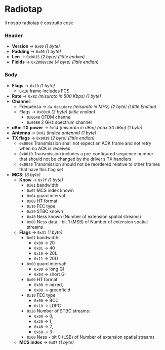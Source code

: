 # Radiotap

Il nostro radiotap è costruito così:

### Header

* **Version** &rarr; `0x00` _(1 byte)_
* **Padding** &rarr; `0x00` _(1 byte)_
* **Len** &rarr; `0x0015` _(2 byte) (little endian)_
* **Fields** &rarr; `0x20088c0e` _(4 byte) (little endian)_

### Body

* **Flags** &rarr; `0x10` _(1 byte)_
    * `0x10` frame includes FCS
* **Rate** &rarr; `0x82` _(misurato in 500 Kbps) (1 byte)_
* **Channel**:
    * Frequenza &rarr; `da decidere` _(misurato in MHz) (2 byte) (Little Endian)_
    * Flags &rarr; `0x00c0` _(2 byte) (little endian)_
        * `0x0040` OFDM channel
        * `0x0080` 2 GHz spectrum channel
* **dBm TX power** &rarr; `0x14` _(misurato in dBm) (max 30 dBm) (1 byte)_
* **Antenna** &rarr; `0x01` _(indice antenna) (1 byte)_
* **TX flags** &rarr; `0x0038` _(2 byte) (little endian)_
    * `0x0008` Transmission shall not expect an ACK frame and not retry when no ACK is received
    * `0x0010` Transmission includes a pre-configured sequence number that should not be changed by the driver’s TX
      handlers
    * `0x0020` Transmission should not be reordered relative to other frames that have this flag set
* **MCS**: _(3 byte)_
    * **Know** &rarr; `0x7f` _(1 byte)_
        * `0x01` bandwidth
        * `0x02` MCS index known
        * `0x04` guard interval
        * `0x08` HT format
        * `0x10` FEC type
        * `0x20` STBC known
        * `0x40` Ness known (Number of extension spatial streams)
        * `0x00` Ness data - bit 1 (MSB) of Number of extension spatial streams
    * **Flags** &rarr; `0x31` _(1 byte)_
        * `0x01` bandwidth:
            * `0x00` &rarr; 20
            * `0x01` &rarr; 40
            * `0x10` &rarr; 20L
            * `0x11` &rarr; 20U
        * `0x00` guard interval:
            * `0x00` &rarr; long GI
            * `0x04` &rarr; short GI
        * `0x00` HT format
            * `0x00` &rarr; mixed,
            * `0x08` &rarr; greenfield
        * `0x10` FEC type
            * `0x00` &rarr; BCC
            * `0x10` &rarr; LDPC
        * `0x20` Number of STBC streams:
            * `0x00` &rarr; 0,
            * `0x20` &rarr; 1,
            * `0x40` &rarr; 2,
            * `0x60` &rarr; 3
        * `0x00` Ness - bit 0 (LSB) of Number of extension spatial streams
    * **MCS index** &rarr; `0x07` _(1 byte)_